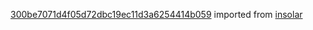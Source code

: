 [300be7071d4f05d72dbc19ec11d3a6254414b059](https://github.com/insolar/insolar/commit/300be7071d4f05d72dbc19ec11d3a6254414b059) imported from [insolar](https://github.com/insolar/insolar)
